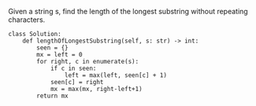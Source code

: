 Given a string s, find the length of the longest substring without repeating characters.


```
class Solution:
    def lengthOfLongestSubstring(self, s: str) -> int:
        seen = {}
        mx = left = 0
        for right, c in enumerate(s):
            if c in seen:
                left = max(left, seen[c] + 1)
            seen[c] = right
            mx = max(mx, right-left+1)
        return mx
```
